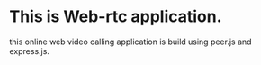 # This is Web-rtc application.
this online web video calling application is build using peer.js and express.js.
